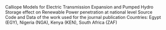 Calliope Models for Electric Transmission Expansion and Pumped Hydro Storage effect on Renewable Power penetration at national level
Source Code and Data of the work used for the journal publication
Countries: Egypt (EGY), Nigeria (NGA), Kenya (KEN), South Africa (ZAF)
